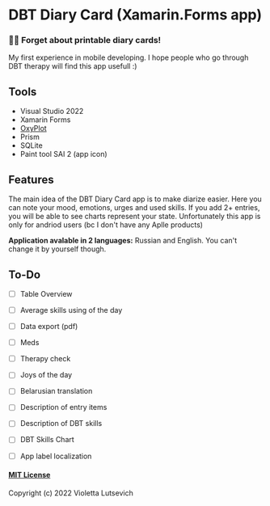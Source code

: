# DBT Diary Card (Xamarin.Forms app)
### 📱🌱 Forget about printable diary cards!
My first experience in mobile developing. I hope people who go through DBT therapy will find this app usefull :)


## Tools
- Visual Studio 2022
- Xamarin Forms
- [OxyPlot](https://github.com/oxyplot/oxyplot)
- Prism
- SQLite
- Paint tool SAI 2 (app icon)

## Features
The main idea of the DBT Diary Card app is to make diarize easier.
Here you can note your mood, emotions, urges and used skills. If you add 2+ entries, you will be able to see charts represent your state.
Unfortunately this app is only for andriod users (bc I don't have any Aplle products) 

**Application avalable in 2 languages:** Russian and English. You can't change it by yourself though.

## To-Do
- [ ] Table Overview
- [ ] Average skills using of the day
- [ ] Data export (pdf)
- [ ] Meds
- [ ] Therapy check
- [ ] Joys of the day
- [ ] Belarusian translation
- [ ] Description of entry items
- [ ] Description of DBT skills
- [ ] DBT Skills Chart
- [ ] App label localization


#### [MIT License](https://github.com/attevinon/my-dbt-diary-card/blob/master/LICENSE)
Copyright (c) 2022 Violetta Lutsevich
